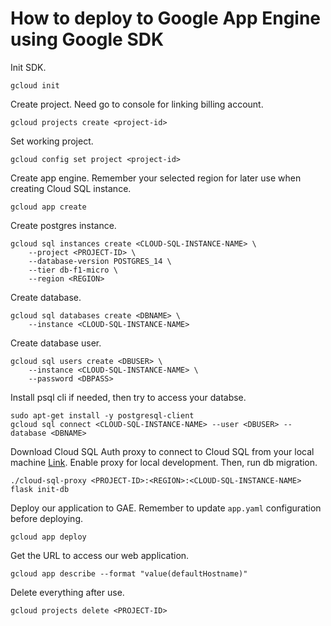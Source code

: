 How to deploy to Google App Engine using Google SDK
===

Init SDK.
```
gcloud init
```

Create project. Need go to console for linking billing account.
```
gcloud projects create <project-id>
```

Set working project.
```
gcloud config set project <project-id>
```

Create app engine. Remember your selected region for later use when creating Cloud SQL instance.
```
gcloud app create
```

Create postgres instance.
```
gcloud sql instances create <CLOUD-SQL-INSTANCE-NAME> \
    --project <PROJECT-ID> \
    --database-version POSTGRES_14 \
    --tier db-f1-micro \
    --region <REGION>
```

Create database.
```
gcloud sql databases create <DBNAME> \
    --instance <CLOUD-SQL-INSTANCE-NAME>
```

Create database user.
```
gcloud sql users create <DBUSER> \
    --instance <CLOUD-SQL-INSTANCE-NAME> \
    --password <DBPASS>
```

Install psql cli if needed, then try to access your databse.
```
sudo apt-get install -y postgresql-client
gcloud sql connect <CLOUD-SQL-INSTANCE-NAME> --user <DBUSER> --database <DBNAME>
```

Download Cloud SQL Auth proxy to connect to Cloud SQL from your local machine [Link](https://cloud.google.com/python/django/flexible-environment#connect_sql_locally). Enable proxy for local development. Then, run db migration.
```
./cloud-sql-proxy <PROJECT-ID>:<REGION>:<CLOUD-SQL-INSTANCE-NAME>
flask init-db
```

Deploy our application to GAE. Remember to update `app.yaml` configuration before deploying.
```
gcloud app deploy
```

Get the URL to access our web application.
```
gcloud app describe --format "value(defaultHostname)"
```

Delete everything after use.
```
gcloud projects delete <PROJECT-ID>
```
